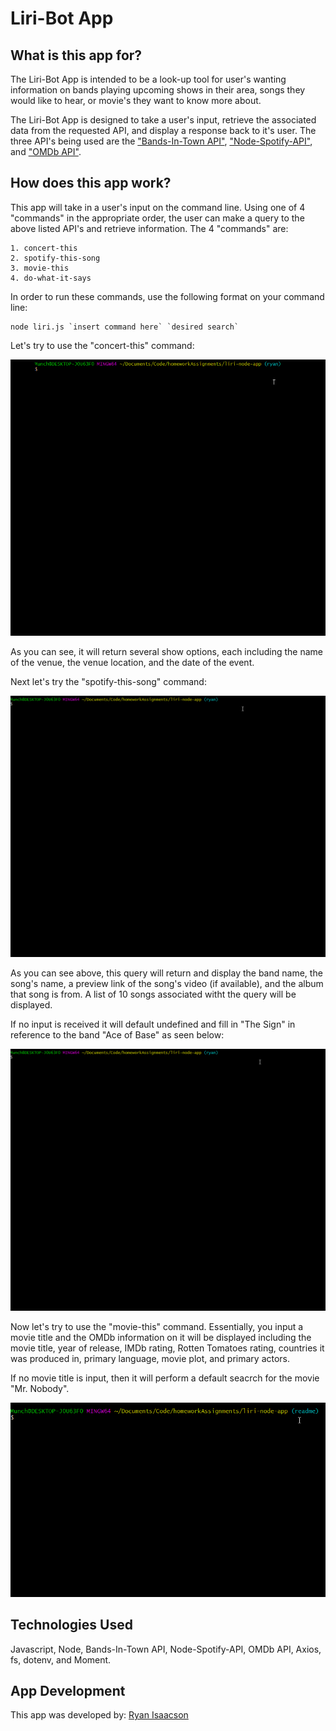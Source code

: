 # Liri-Bot App

## What is this app for?
The Liri-Bot App is intended to be a look-up tool for user's wanting information on bands playing upcoming shows in their area, songs they would like to hear, or movie's they want to know more about.

The Liri-Bot App is designed to take a user's input, retrieve the associated data from the requested API, and display a response back to it's user. The three API's being used are the ["Bands-In-Town API"](http://www.artists.bandsintown.com/bandsintown-api), ["Node-Spotify-API"](https://www.npmjs.com/package/node-spotify-api), and ["OMDb API"](http://www.omdbapi.com/).


## How does this app work?
This app will take in a user's input on the command line. Using one of 4 "commands" in the appropriate order, the user can make a query to the above listed API's and retrieve information. The 4 "commands" are: 

    1. concert-this
    2. spotify-this-song
    3. movie-this
    4. do-what-it-says

In order to run these commands, use the following format on your command line:

    node liri.js `insert command here` `desired search`


Let's try to use the "concert-this" command:

![concert-thisw/Gloryhammer](./images/concertThisGloryhammer.gif)

As you can see, it will return several show options, each including the name of the venue, the venue location, and the date of the event.

Next let's try the "spotify-this-song" command:

![spotify-this-songw/GangnamStyle](./images/spotifyThisSongGangnamStyle.gif)

As you can see above, this query will return and display the band name, the song's name, a preview link of the song's video (if available), and the album that song is from. A list of 10 songs associated witht the query will be displayed.

If no input is received it will default undefined and fill in "The Sign" in reference to the band "Ace of Base" as seen below:

![spotify-this-songw/UndefinedTheSign](./images/spotifyThisSongUndefined.gif)

Now let's try to use the "movie-this" command. Essentially, you input a movie title and the OMDb information on it will be displayed including the movie title, year of release, IMDb rating, Rotten Tomatoes rating, countries it was produced in, primary language, movie plot, and primary actors.

If no movie title is input, then it will perform a default seacrch for the movie "Mr. Nobody".

![movie-thisw/Sharnado&Mr.Nobody](./images/movieThisSharknadoMrNobody.gif)











## Technologies Used
Javascript, Node, Bands-In-Town API, Node-Spotify-API, OMDb API, Axios, fs, dotenv, and Moment.

## App Development
This app was developed by: [Ryan Isaacson](https://github.com/Munchinator6354])
